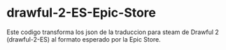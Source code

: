# drawful-2-ES-Epic-Store
Este codigo transforma los json de la traduccion para steam de Drawful 2 (drawful-2-ES) al formato esperado por la Epic Store.
